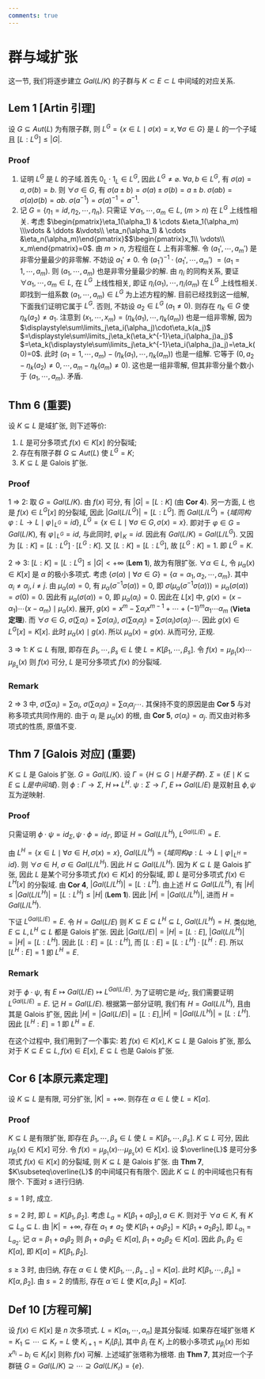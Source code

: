 ```yaml
---
comments: true
---
```

# 群与域扩张

这一节, 我们将逐步建立 $Gal(L/K)$ 的子群与 $K\subset E\subset L$ 中间域的对应关系.

## Lem 1 [Artin 引理]

设 $G\subseteq Aut(L)$ 为有限子群, 则 $L^G=\left\{x\in L\mid \sigma(x)=x,\forall\sigma\in G\right\}$ 是 $L$ 的一个子域且 $[L:L^G]\leqslant |G|$.

### Proof

1. 证明 $L^G$ 是 $L$ 的子域.首先 $0_L\cdot 1_L\in L^G$, 因此 $L^G\neq\varnothing$. $\forall a,b\in L^G$, 有 $\sigma(a)=a,\sigma(b)=b$. 则 $\forall\sigma\in G$, 有 $\sigma(a\pm b)=\sigma(a)\pm\sigma(b)=a\pm b$. $\sigma(ab)=\sigma(a)\sigma(b)=ab$. $\sigma(a^{-1})=\sigma(a)^{-1}=a^{-1}$.
2. 记 $G=\{\eta_1=id,\eta_2,\cdots,\eta_n\}$. 只需证 $\forall\alpha_1,\cdots,\alpha_m\in L$, $(m>n)$ 在 $L^G$ 上线性相关. 考虑 $\begin{pmatrix}\eta_1(\alpha_1) & \cdots &\eta_1(\alpha_m) \\\vdots & \ddots &\vdots\\ \eta_n(\alpha_1) & \cdots &\eta_n(\alpha_m)\end{pmatrix}$$\begin{pmatrix}x_1\\ \vdots\\ x_m\end{pmatrix}=0$. 由 $m>n$, 方程组在 $L$ 上有非零解. 令 $(a_1',\cdots,a_m')$ 是非零分量最少的非零解. 不妨设 $a_1'\neq 0$. 令 $(a_1')^{-1}\cdot (a_1',\cdots,a_m')$ $=(a_1=1,\cdots,a_m)$. 则 $(a_1,\cdots,a_m)$ 也是非零分量最少的解. 由 $\eta_i$ 的同构关系, 要证 $\forall\alpha_1,\cdots,\alpha_m\in L$, 在 $L^G$ 上线性相关, 即证 $\eta_i(\alpha_1),\cdots,\eta_i(\alpha_m)$ 在 $L^G$ 上线性相关. 即找到一组系数 $(a_1,\cdots,a_m)\in L^G$ 为上述方程的解. 目前已经找到这一组解, 下面我们证明它属于 $L^G$. 否则, 不妨设 $a_2\in L^G\ (a_1\neq 0)$. 则存在 $\eta_k\in G$ 使 $\eta_k(a_2)\neq a_1$. 注意到 $(x_1,\cdots,x_m)=(\eta_k(a_1),\cdots,\eta_k(a_m))$ 也是一组非零解, 因为 $\displaystyle\sum\limits_j\eta_i(\alpha_j)\cdot\eta_k(a_j)$ $=\displaystyle\sum\limits_j\eta_k(\eta_k^{-1}\eta_i(\alpha_j)a_j)$ $=\eta_k(\displaystyle\sum\limits_j\eta_k^{-1}\eta_i(\alpha_j)a_j)=\eta_k(0)=0$. 此时 $(a_1=1,\cdots,a_m)-(\eta_k(a_1),\cdots,\eta_k(a_m))$ 也是一组解. 它等于 $(0,a_2-\eta_k(a_2)\neq 0,\cdots,a_m-\eta_k(a_m)\neq 0)$. 这也是一组非零解, 但其非零分量个数小于 $(a_1,\cdots,a_m)$. 矛盾.

## Thm 6 (重要)

设 $K\subseteq L$ 是域扩张, 则下述等价:

1. $L$ 是可分多项式 $f(x)\in K[x]$ 的分裂域;
2. 存在有限子群 $G\subseteq Aut(L)$ 使 $L^G=K$;
3. $K\subseteq L$ 是 Galois 扩张.

### Proof

1 $\Rightarrow$ 2: 取 $G=Gal(L/K)$. 由 $f(x)$ 可分, 有 $|G|=[L:K]$ (由 **Cor 4**). 另一方面, $L$ 也是 $f(x)\in L^G[x]$ 的分裂域, 因此 $|Gal(L/L^G)|=[L:L^G]$. 而 $Gal(L/L^G)=\left\{域同构\varphi:L\rightarrow L\mid\varphi\mid_{L^G}=id\right\}$, $L^G=\{x\in L\mid\forall\sigma\in G,\sigma(x)=x\}$. 即对于 $\varphi\in G=Gal(L/K)$, 有 $\varphi\mid_{L^G}=id$, 与此同时, $\varphi\mid_K=id$. 因此有 $Gal(L/K)=Gal(L/L^G)$. 又因为 $[L:K]=[L:L^G]\cdot[L^G:K]$. 又 $[L:K]=[L:L^G]$, 故 $[L^G:K]=1$. 即 $L^G=K$.

2 $\Rightarrow$ 3: $[L:K]=[L:L^G]\leqslant |G| < +\infty$ (**Lem 1**), 故为有限扩张. $\forall\alpha\in L$, 令 $\mu_\alpha(x)\in K[x]$ 是 $\alpha$ 的极小多项式. 考虑 $\{\sigma(\alpha)\mid\forall\sigma\in G\}=\{\alpha=\alpha_1,\alpha_2,\cdots,\alpha_m\}$. 其中 $\alpha_i\neq\alpha_j,i\neq j$. 由 $\mu_\alpha(\alpha)=0$, 有 $\mu_\alpha(\sigma^{-1}\sigma(\alpha))=0$, 即 $\sigma(\mu_\alpha(\sigma^{-1}\sigma(\alpha)))=\mu_\alpha(\sigma(\alpha))=\sigma(0)=0$. 因此有 $\mu_\alpha(\sigma(\alpha))=0$, 即 $\mu_\alpha(\alpha_i)=0$. 因此在 $L[x]$ 中, $g(x)=(x-\alpha_1)\cdots(x-\alpha_m)\mid\mu_\alpha(x)$. 展开, $g(x)=x^m-\sum\alpha_ix^{m-1}+\cdots+(-1)^m\alpha_1\cdots\alpha_m$ (**Vieta 定理**). 而 $\forall\sigma\in G$, $\sigma(\sum\alpha_i)=\sum\sigma(\alpha_i)$, $\sigma(\sum\alpha_i\alpha_j)=\sum\sigma(\alpha_i)\sigma(\alpha_j)\cdots$. 因此 $g(x)\in L^G[x]=K[x]$. 此时 $\mu_\alpha(x)\mid g(x)$. 所以 $\mu_\alpha(x)=g(x)$. 从而可分, 正规.

3 $\Rightarrow$ 1: $K\subseteq L$ 有限, 即存在 $\beta_1,\cdots,\beta_s\in L$ 使 $L=K[\beta_1,\cdots,\beta_s]$. 令 $f(x)=\mu_{\beta_1}(x)\cdots\mu_{\beta_s}(x)$ 则 $f(x)$ 可分, $L$ 是可分多项式 $f(x)$ 的分裂域.

### Remark

2 $\Rightarrow$ 3 中, $\sigma(\sum\alpha_i)=\sum\alpha_i$, $\sigma(\sum\alpha_i\alpha_j)=\sum\alpha_i\alpha_j\cdots$. 其保持不变的原因是由 **Cor 5** 与对称多项式共同作用的. 由于 $\alpha_i$ 是 $\mu_\alpha(x)$ 的根, 由 **Cor 5**, $\sigma(\alpha_i)=\alpha_j$. 而又由对称多项式的性质, 原值不变.

## Thm 7 [Galois 对应] (重要)

$K\subseteq L$ 是 Galois 扩张. $G=Gal(L/K)$. 设 $\Gamma=\{H\subseteq G\mid H 是子群\}$. $\Sigma=\{E\mid K\subseteq E\subseteq L 是中间域\}$. 则 $\phi:\Gamma\rightarrow\Sigma$, $H\mapsto L^H$. $\psi:\Sigma\rightarrow\Gamma$, $E\mapsto Gal(L/E)$ 是双射且 $\phi,\psi$ 互为逆映射.

### Proof

只需证明 $\phi\cdot\psi=id_\Sigma,\psi\cdot\phi=id_\Gamma$, 即证 $H=Gal(L/L^H)$, $L^{Gal(L/E)}=E$. 

由 $L^H=\{x\in L\mid\forall\sigma\in H,\sigma(x)=x\}$, $Gal(L/L^H)=\{域同构\varphi:L\rightarrow L\mid\varphi\mid_{L^H}=id\}$. 则 $\forall\sigma\in H$, $\sigma\in Gal(L/L^H)$. 因此 $H\subseteq Gal(L/L^H)$. 因为 $K\subseteq L$ 是 Galois 扩张, 因此 $L$ 是某个可分多项式 $f(x)\in K[x]$ 的分裂域, 即 $L$ 是可分多项式 $f(x)\in L^H[x]$ 的分裂域. 由 **Cor 4**, $|Gal(L/L^H)|=[L:L^H]$. 由上述 $H\subseteq Gal(L/L^H)$, 有 $|H|\leqslant|Gal(L/L^H)|=[L:L^H]\leqslant |H|$ (**Lem 1**). 因此 $|H|=|Gal(L/L^H)|$, 进而 $H=Gal(L/L^H)$. 

下证 $L^{Gal(L/E)}=E$. 令 $H=Gal(L/E)$ 则 $K\subseteq E\subseteq L^H\subseteq L$, $Gal(L/L^H)=H$. 类似地, $E\subseteq L,L^H\subseteq L$ 都是 Galois 扩张. 因此 $|Gal(L/E)|=|H|=[L:E]$, $|Gal(L/L^H)|=|H|=[L:L^H]$. 因此 $[L:E]=[L:L^H]$, 而 $[L:E]=[L:L^H]\cdot[L^H:E]$. 所以 $[L^H:E]=1$ 即 $L^H=E$.

### Remark

对于 $\phi\cdot\psi$, 有 $E\mapsto Gal(L/E)\mapsto L^{Gal(L/E)}$. 为了证明它是 $id_\Sigma$, 我们需要证明 $L^{Gal(L/E)}=E$. 记 $H=Gal(L/E)$. 根据第一部分证明, 我们有 $H=Gal(L/L^H)$, 且由其是 Galois 扩张, 因此 $|H|=|Gal(L/E)|=[L:E]$,$|H|=|Gal(L/L^H)|=[L:L^H]$. 因此 $[L^H:E]=1$ 即 $L^H=E$.

在这个过程中, 我们用到了一个事实: 若 $f(x)\in K[x], K\subseteq L$ 是 Galois 扩张, 那么对于 $K\subseteq E\subseteq L, f(x)\in E[x]$, $E\subseteq L$ 也是 Galois 扩张.

## Cor 6 [本原元素定理]

设 $K\subseteq L$ 是有限, 可分扩张, $|K|=+\infty$. 则存在 $\alpha\in L$ 使 $L=K[\alpha]$.

### Proof

$K\subseteq L$ 是有限扩张, 即存在 $\beta_1,\cdots,\beta_s\in L$ 使 $L=K[\beta_1,\cdots,\beta_s]$. $K\subseteq L$ 可分, 因此 $\mu_{\beta_i}(x)\in K[x]$ 可分. 令 $f(x)=\mu_{\beta_1}(x)\cdots\mu_{\beta_s}(x)\in K[x]$. 设 $\overline{L}$ 是可分多项式 $f(x)\in K[x]$ 的分裂域, 则 $K\subseteq L$ 是 Galois 扩张. 由 **Thm 7**, $K\subseteq\overline{L}$ 的中间域只有有限个. 因此 $K\subseteq L$ 的中间域也只有有限个. 下面对 $s$ 进行归纳.

$s=1$ 时, 成立.

$s=2$ 时, 即 $L=K[\beta_1,\beta_2]$. 考虑 $L_a=K[\beta_1+a\beta_2], a\in K$. 则对于 $\forall a\in K$, 有 $K\subseteq L_a\subseteq L$. 由 $|K|=+\infty$, 存在 $a_1\neq a_2$ 使 $K[\beta_1+a_1\beta_2]=K[\beta_1+a_2\beta_2]$, 即 $L_{a_1}=L_{a_2}$. 记 $\alpha=\beta_1+a_1\beta_2$ 则 $\beta_1+a_1\beta_2\in K[\alpha]$, $\beta_1+a_2\beta_2\in K[\alpha]$. 因此 $\beta_1,\beta_2\in K[\alpha]$, 即 $K[\alpha]=K[\beta_1,\beta_2]$.

$s\geqslant 3$ 时, 由归纳, 存在 $\alpha\in L$ 使 $K[\beta_1,\cdots,\beta_{s-1}]=K[\alpha]$. 此时 $K[\beta_1,\cdots,\beta_s]=K[\alpha,\beta_2]$. 由 $s=2$ 的情形, 存在 $\widetilde{\alpha}\in L$ 使 $K[\alpha,\beta_2]=K[\widetilde{\alpha}]$.

## Def 10 [方程可解]

设 $f(x)\in K[x]$ 是 $n$ 次多项式. $L=K[\alpha_1,\cdots,\alpha_n]$ 是其分裂域. 如果存在域扩张塔 $K=K_1\subseteq\cdots\subseteq K_r=L$ 使 $K_{i+1}=K_i[\beta_i]$, 其中 $\beta_i$ 在 $K_i$ 上的极小多项式 $\mu_{\beta_i}(x)$ 形如 $x^{n_i}-b_i\in K_i[x]$ 则称 $f(x)$ 可解. 上述域扩张塔称为根塔. 由 **Thm 7**, 其对应一个子群链 $G=Gal(L/K)\supseteq\cdots\supseteq Gal(L/K_r)=\{e\}$.